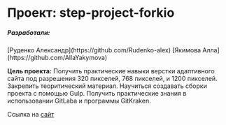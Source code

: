 <h1>Проект: step-project-forkio </h1>

<h5>Разработали:</h5>
    [Руденко Александр](https://github.com/Rudenko-alex)
    [Якимова Алла](https://github.com/AllaYakymova)


**Цель проекта:** Получить практические навыки верстки адаптивного сайта под разрешения 320 пикселей, 768 пикселей, и 1200 пикселей. Закрепить теоритический материал. Научиться создавать сборки проекта с помощью Gulp. Получить практические знания в использовании GitLaba и программы GitKraken.

Ссылка на [сайт](https://rudenko-alex.github.io/forkio/)

